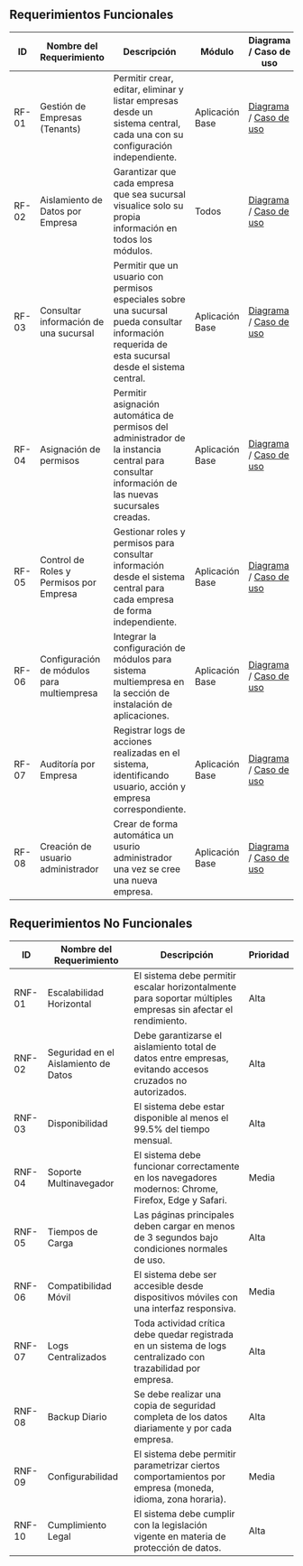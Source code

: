 ## Requerimientos Funcionales

| ID    | Nombre del Requerimiento                   | Descripción                                                                                                                                         | Módulo          | Diagrama / Caso de uso                                                               |
| ----- | ------------------------------------------ | --------------------------------------------------------------------------------------------------------------------------------------------------- | --------------- | ------------------------------------------------------------------------------------ |
| RF-01 | Gestión de Empresas (Tenants)              | Permitir crear, editar, eliminar y listar empresas desde un sistema central, cada una con su configuración independiente.                           | Aplicación Base | [Diagrama](#) / [Caso de uso](baseapplicationusecases.md#gestion-de-empresas)|
| RF-02 | Aislamiento de Datos por Empresa           | Garantizar que cada empresa que sea sucursal visualice solo su propia información en todos los módulos.                                             | Todos           | [Diagrama](#) / [Caso de uso](baseapplicationusecases.md#aislamiento-de-datos-por-empresa)                                                     |
| RF-03 | Consultar información de una sucursal      | Permitir que un usuario con permisos especiales sobre una sucursal pueda consultar información requerida de esta sucursal desde el sistema central. | Aplicación Base | [Diagrama](#) / [Caso de uso](baseapplicationusecases.md#consultar-informacion-de-una-sucursal)                                                     |
| RF-04 | Asignación de permisos                     | Permitir asignación automática de permisos del administrador de la instancia central para consultar información de las nuevas sucursales creadas.   | Aplicación Base | [Diagrama](#) / [Caso de uso](baseapplicationusecases.md#asignacion-automatica-de-permisos-para-administrador-central)                                                     |
| RF-05 | Control de Roles y Permisos por Empresa    | Gestionar roles y permisos para consultar información desde el sistema central para cada empresa de forma independiente.                            | Aplicación Base | [Diagrama](#) / [Caso de uso](baseapplicationusecases.md#control-de-roles-y-permisos-por-empresa)                                                     |
| RF-06 | Configuración de módulos para multiempresa | Integrar la configuración de módulos para sistema multiempresa en la sección de instalación de aplicaciones.                                        | Aplicación Base | [Diagrama](#) / [Caso de uso](baseapplicationusecases.md#configuracion-de-modulos-para-multiempresa)                                                     |
| RF-07 | Auditoría por Empresa                      | Registrar logs de acciones realizadas en el sistema, identificando usuario, acción y empresa correspondiente.                                       | Aplicación Base | [Diagrama](#) / [Caso de uso](baseapplicationusecases.md#auditoria-por-empresa)                                                     |
| RF-08 | Creación de usuario administrador          | Crear de forma automática un usurio administrador una vez se cree una nueva empresa.                                                                | Aplicación Base | [Diagrama](#) / [Caso de uso](baseapplicationusecases.md#creacion-de-usuario-administrador)                                                     |

####

<!-- | ID     | Nombre del Requerimiento              | Descripción                                                                                                                                      | Módulo            | Prioridad | Dependencias     |
|--------|----------------------------------------|--------------------------------------------------------------------------------------------------------------------------------------------------|-------------------|-----------|------------------|
| RF-06  | Asignación de permisos       | Permitir la asignación de permisos a usuarios desde la instancia central a cada uno de las empresas.                                           | Aplicación Base           | Alta     | RF-01, RF-04     |
| RF-07  | Registro de Ventas por Empresa        | Registrar operaciones de ventas por empresa, aisladas de otras empresas.                                                                        | Ventas            | Media     | RF-01, RF-02     |
| RF-08  | Reportes Filtrados por Empresa        | Generar reportes de compras, ventas, inventario, contabilidad, etc., filtrados por empresa.                                                     | Reportes          | Alta      | RF-06, RF-07     |
| RF-09  | Gestión de Inventario por Empresa     | Manejar inventarios separados por empresa, con control individual de almacenes, productos y existencias.                                       | Inventario        | Alta      | RF-01, RF-02     |
 RF-10  | Auditoría por Tenant                  | Registrar logs de acciones realizadas en el sistema, identificando usuario, acción y empresa correspondiente.                                   | Seguridad         | Alta      | Todos            | -->

####

<!-- | ID     | Nombre del Requerimiento              | Descripción                                                                                                                                      | Módulo            | Prioridad | Dependencias     |
|--------|----------------------------------------|--------------------------------------------------------------------------------------------------------------------------------------------------|-------------------|-----------|------------------|
| RF-11  | Configuración de Parámetros por Empresa | Permitir a cada empresa definir sus propios parámetros operativos: moneda, impuestos, unidades, etc.                                       | Configuración  | Alta      | RF-01            |
| RF-12  | Gestión de Sucursales                  | Posibilidad de que cada empresa tenga múltiples sucursales con inventario, personal y operaciones separadas.                               | Administración | Media     | RF-01            |
| RF-13  | Módulo de Facturación por Empresa      | Emitir facturas fiscales, electrónicas o manuales para cada empresa, con su propio formato, numeración y control.                          | Facturación    | Alta      | RF-01, RF-07     |
| RF-14  | Gestión de Proveedores por Empresa     | Registrar, consultar y administrar proveedores de forma independiente por empresa.                                                         | Compras        | Media     | RF-01            |
| RF-15  | Gestión de Clientes por Empresa        | Registrar, consultar y administrar clientes de forma aislada por empresa.                                                                  | Ventas         | Media     | RF-01            | -->

####

<!-- | ID     | Nombre del Requerimiento              | Descripción                                                                                                                                      | Módulo            | Prioridad | Dependencias     |
|--------|----------------------------------------|--------------------------------------------------------------------------------------------------------------------------------------------------|-------------------|-----------|------------------|
| RF-16  | Control de Accesos por Módulo          | Definir a qué módulos puede acceder cada usuario según su empresa y rol asignado.                                                          | Seguridad      | Alta      | RF-04, RF-05     |
| RF-17  | Multilenguaje                          | Posibilidad de visualizar la interfaz en distintos idiomas configurables por usuario o empresa.                                            | UI General     | Baja      | RF-11            |
| RF-18  | Integración con API Externa por Empresa| Integrar servicios externos (facturación, pago, logística) de forma específica para cada empresa, con sus claves y endpoints propios.      | Integraciones  | Media     | RF-01            |
| RF-19  | Exportación de Datos por Empresa       | Permitir exportar información en formatos CSV, Excel o PDF, con datos únicamente de la empresa activa.                                     | Reportes       | Alta      | RF-08            |
| RF-20  | Dashboard Personalizado por Empresa    | Cada empresa debe poder visualizar su propio tablero de control con indicadores y KPIs relevantes.                                         | Reportes/UI    | Alta      | RF-02, RF-08     | -->

## Requerimientos No Funcionales

| ID     | Nombre del Requerimiento             | Descripción                                                                                                    | Prioridad |
| ------ | ------------------------------------ | -------------------------------------------------------------------------------------------------------------- | --------- |
| RNF-01 | Escalabilidad Horizontal             | El sistema debe permitir escalar horizontalmente para soportar múltiples empresas sin afectar el rendimiento.  | Alta      |
| RNF-02 | Seguridad en el Aislamiento de Datos | Debe garantizarse el aislamiento total de datos entre empresas, evitando accesos cruzados no autorizados.      | Alta      |
| RNF-03 | Disponibilidad                       | El sistema debe estar disponible al menos el 99.5% del tiempo mensual.                                         | Alta      |
| RNF-04 | Soporte Multinavegador               | El sistema debe funcionar correctamente en los navegadores modernos: Chrome, Firefox, Edge y Safari.           | Media     |
| RNF-05 | Tiempos de Carga                     | Las páginas principales deben cargar en menos de 3 segundos bajo condiciones normales de uso.                  | Alta      |
| RNF-06 | Compatibilidad Móvil                 | El sistema debe ser accesible desde dispositivos móviles con una interfaz responsiva.                          | Media     |
| RNF-07 | Logs Centralizados                   | Toda actividad crítica debe quedar registrada en un sistema de logs centralizado con trazabilidad por empresa. | Alta      |
| RNF-08 | Backup Diario                        | Se debe realizar una copia de seguridad completa de los datos diariamente y por cada empresa.                  | Alta      |
| RNF-09 | Configurabilidad                     | El sistema debe permitir parametrizar ciertos comportamientos por empresa (moneda, idioma, zona horaria).      | Media     |
| RNF-10 | Cumplimiento Legal                   | El sistema debe cumplir con la legislación vigente en materia de protección de datos.                          | Alta      |
